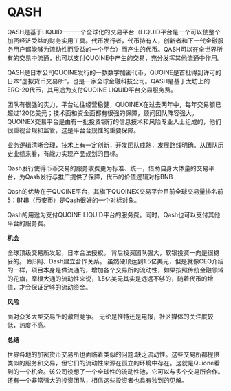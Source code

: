 # QASH

QASH是基于LIQUID——一个全球化的交易平台（LIQUID平台是一个可以使整个加密经济受益的财务实用工具。代币发行者，代币持有人，创新者和下一代金融服务用户都能够为流动性而受益的一个平台）而产生的代币。QASH可以在全世界所有的交易中流通，也可以支付QUOINE中产生的交易，充分发挥其他流通中作用。

QASH是日本公司QUOINE发行的一款数字加密代币，QUOINE是首批得到许可的日本“虚拟货币交易所”，也是一家全球金融科技公司。QASH是基于太坊上的ERC-20代币，其用途为支付QUOINE LIQUID平台交易服务费。

团队有很强的实力，平台过往经营稳健，QUOINEX在过去两年中，每年交易额已超过120亿美元；技术面和资金面都有很强的保障，顾问团队阵容强大。QUOINEX交易平台是由有一批投资银行的信息技术和风险专业人士组成的，他们很重视合规和监管，这是平台合规性的重要保障。

业务逻辑清晰合理，技术上有一定创新，开发团队成熟，发展路线明确。从团队历史业绩来看，有能力实现产品规划的目标。

Qash发行使得币币交易的服务收费更为标准、统一，借助自身大体量的交易平台，为Qash发行与推广提供了保障，代币的价值逻辑对标BNB

Qash的优势在于QUOINE平台，其旗下QUOINEX交易平台目前全球交易量排名前5；BNB（币安币）是Qash很好的一个对标对象。

Qash的用途为支付QUOINE LIQUID平台的服务费。同时，Qash也可以支付其他平台的服务费。

**机会**

全球顶级交易所发起，日本合法授权。
背后投资团队强大，软银投资一向是很稳妥的。
跟B网、Dash建立合作关系。
虽然硬顶达到1.5亿美元，但是就像CEO介绍的一样，项目本身是做流通的，增加各个交易所的流动性，如果按照传统金融领域的花旗，摩根大通的流动性来说，1.5亿美元其实是远远不够的，随着代币的增值，才会保证足够的流动资金。

**风险**

面对众多大型交易所的激烈竞争。
无论是推特还是电报，社区媒体的关注度较低，热度不高。

**总结**

世界各地的加密货币交易所也面临着类似的问题:缺乏流动性。这些交易所都提供类似的服务和交易，但它们的流动性来源在孤立的环境中存在。这就是Quione看到的一个机会。该公司设想了一个全球性的流动性池，它可以与多个交易所合作。还有一个非常强大的投资团队，相信这些投资者也具有独到的见解。
